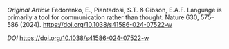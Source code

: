 
*Original Article*
Fedorenko, E., Piantadosi, S.T. & Gibson, E.A.F. Language is primarily a tool for communication rather than thought. Nature 630, 575–586 (2024). https://doi.org/10.1038/s41586-024-07522-w

*DOI*
https://doi.org/10.1038/s41586-024-07522-w